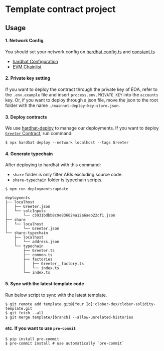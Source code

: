 # Template contract project

## Usage
#### 1. Network Config
You should set your network config on [hardhat.config.ts](./hardhat.config.ts) and [constant.ts](./utils/constant.ts)
- [hardhat Configuration](https://hardhat.org/hardhat-runner/docs/config)
- [EVM Chainlist](https://chainlist.org/)

#### 2. Private key setting
If you want to deploy the contract through the private key of EOA, refer to the `.env.example` file and insert `process.env.PRIVATE_KEY` into the `accounts` key.
Or, if you want to deploy through a json file, move the json to the root folder with the name `./mainnet-deploy-key-store.json`.

#### 3. Deploy contracts
We use [hardhat-deploy](https://github.com/wighawag/hardhat-deploy) to manage our deployments.
If you want to deploy [`Greeter` Contract](contracts/Greeter.sol), run command:
```shell
$ npx hardhat deploy --network localhost --tags Greeter

```

#### 4. Generate typechain
After deploying to hardhat with this command:
- `share` folder is only filter ABIs excluding source code.
- `share-typechain` folder is typechain scripts.
```shell
$ npm run deployments:update

deployments
├── localhost
│   ├── Greeter.json
│   └── solcInputs
│       └── c5931bdbb8c9e836024a12a6aeb22cf1.json
├── share
│   └── localhost
│       └── Greeter.json
└── share-typechain
    ├── localhost
    │   └── address.json
    └── typechain
        ├── Greeter.ts
        ├── common.ts
        ├── factories
        │   ├── Greeter__factory.ts
        │   └── index.ts
        └── index.ts
```

#### 5. Sync with the latest template code
Run below script to sync with the latest template.
```shell
$ git remote add template git@[Your Id]:clober-dex/clober-solidity-template.git
$ git fetch --all
$ git merge template/[branch] --allow-unrelated-histories
```

#### etc. If you want to use `pre-commit`
```shell
$ pip install pre-commit
$ pre-commit install # use automatically `pre-commit`
```

